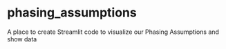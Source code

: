 # phasing_assumptions
A place to create Streamlit code to visualize our Phasing Assumptions and show data
